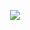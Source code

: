<p align='center'>
    <img src="https://capsule-render.vercel.app/api?type=waving&color=auto&height=300&section=header&text=Seungho%20Ham&fontSize=90&animation=fadeIn&fontAlignY=38&descAlignY=51&descAlign=62"/>
</p>
